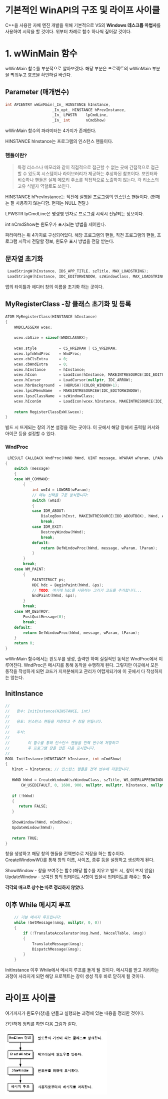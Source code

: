 기본적인 WinAPI의 구조 및 라이프 사이클
======================================

 C++을 사용한 자체 엔진 개발을 위해 기본적으로 VS의 **Windows 데스크톱 마법사**를 사용하여 시작을 할 것이다.
 위부터 차례로 함수 하나씩 짚어갈 것이다. 

# 1. wWinMain 함수
wWinMain 함수를 부분적으로 알아보겠다. 해당 부분은 프로젝트의 wWinMain 부분을 띄워두고 흐름을 확인하길 바란다.
 ## Parameter (매개변수)
``` cpp
int APIENTRY wWinMain(_In_ HINSTANCE hInstance,
                     _In_opt_ HINSTANCE hPrevInstance,
                     _In_ LPWSTR    lpCmdLine,
                     _In_ int       nCmdShow)
```
wWinMain 함수의 파라미터는 4가지가 존재한다.

HINSTANCE hInstance는 프로그램의 인스턴스 핸들이다. 
  ### 핸들이란?
>   특정 리소스나 메모리와 같이 직접적으로 접근할 수 없는 곳에 간접적으로 접근할 수 있도록 시스템이나 라이브러리가 제공하는 추상화된 참조이다. 포인터와 비슷하나 핸들은 실제 메모리 주소를 직접적으로 노출하지 않는다. 각 리소스의 고유 식별자 역할로도 쓰인다.
   
HINSTANCE hPrevInstance는 직전에 실행된 프로그램의 인스턴스 핸들이다. (현재는 잘 사용하지 않는다함. 현재는 NULL 전달.)
 
LPWSTR lpCmdLine은 명령행 인자로 프로그램 시작시 전달되는 정보이다. 

int nCmdShow는 윈도우가 표시되는 방법을 제어한다.

파라미터는 위 4가지로 구성되어있다. 해당 프로그램의 핸들, 직전 프로그램의 핸들, 프로그램 시작시 전달할 정보, 윈도우 표시 방법을 전달 받는다.

## 문자열 초기화
``` cpp
 LoadStringW(hInstance, IDS_APP_TITLE, szTitle, MAX_LOADSTRING);
 LoadStringW(hInstance, IDC_EDITORWINDOW, szWindowClass, MAX_LOADSTRING);
```
앱의 타이틀과 에디터 창의 이름을 초기화 하는 곳이다. 

## MyRegisterClass -창 클래스 초기화 및 등록
``` cpp
ATOM MyRegisterClass(HINSTANCE hInstance)
{
    WNDCLASSEXW wcex;

    wcex.cbSize = sizeof(WNDCLASSEX);

    wcex.style          = CS_HREDRAW | CS_VREDRAW;
    wcex.lpfnWndProc    = WndProc;
    wcex.cbClsExtra     = 0;
    wcex.cbWndExtra     = 0;
    wcex.hInstance      = hInstance;
    wcex.hIcon          = LoadIcon(hInstance, MAKEINTRESOURCE(IDI_EDITORWINDOW));
    wcex.hCursor        = LoadCursor(nullptr, IDC_ARROW);
    wcex.hbrBackground  = (HBRUSH)(COLOR_WINDOW+1);
    wcex.lpszMenuName   = MAKEINTRESOURCEW(IDC_EDITORWINDOW);
    wcex.lpszClassName  = szWindowClass;
    wcex.hIconSm        = LoadIcon(wcex.hInstance, MAKEINTRESOURCE(IDI_SMALL));

    return RegisterClassExW(&wcex);
}
```
 빌드 시 뜨게되는 창의 기본 설정을 하는 곳이다.
 이 곳에서 해당 창에서 출력될 커서와 아이콘 등을 설정할 수 있다.

### WndProc
``` cpp
 LRESULT CALLBACK WndProc(HWND hWnd, UINT message, WPARAM wParam, LPARAM lParam)
{
    switch (message)
    {
    case WM_COMMAND:
        {
            int wmId = LOWORD(wParam);
            // 메뉴 선택을 구문 분석합니다:
            switch (wmId)
            {
            case IDM_ABOUT:
                DialogBox(hInst, MAKEINTRESOURCE(IDD_ABOUTBOX), hWnd, About);
                break;
            case IDM_EXIT:
                DestroyWindow(hWnd);
                break;
            default:
                return DefWindowProc(hWnd, message, wParam, lParam);
            }
        }
        break;
    case WM_PAINT:
        {
            PAINTSTRUCT ps;
            HDC hdc = BeginPaint(hWnd, &ps);
            // TODO: 여기에 hdc를 사용하는 그리기 코드를 추가합니다...
            EndPaint(hWnd, &ps);
        }
        break;
    case WM_DESTROY:
        PostQuitMessage(0);
        break;
    default:
        return DefWindowProc(hWnd, message, wParam, lParam);
    }
    return 0;
}
```
wWinMain 함수에서는 윈도우를 생성, 출력만 하며 실질적인 동작은 WndProc에서 이루어진다. WndProc은 메시지를 통해 동작을 수행하게 된다. 그렇지만 이곳에서 모든 동작을 작성하게 되면 코드가 지저분해지고 관리가 어렵게되기에 이 곳에서 다 작성하지는 않는다.

## InitInstance
``` cpp
//
//   함수: InitInstance(HINSTANCE, int)
//
//   용도: 인스턴스 핸들을 저장하고 주 창을 만듭니다.
//
//   주석:
//
//        이 함수를 통해 인스턴스 핸들을 전역 변수에 저장하고
//        주 프로그램 창을 만든 다음 표시합니다.
//
BOOL InitInstance(HINSTANCE hInstance, int nCmdShow)
{
   hInst = hInstance; // 인스턴스 핸들을 전역 변수에 저장합니다.

   HWND hWnd = CreateWindowW(szWindowClass, szTitle, WS_OVERLAPPEDWINDOW,
       CW_USEDEFAULT, 0, 1600, 900, nullptr, nullptr, hInstance, nullptr);

   if (!hWnd)
   {
      return FALSE;
   }

   ShowWindow(hWnd, nCmdShow);
   UpdateWindow(hWnd);

   return TRUE;
}
```
창을 생성하고 해당 창의 핸들을 전역변수로 저장을 하는 함수이다. CreateWindowW()를 통해 창의 이름, 사이즈, 종류 등을 설정하고 생성하게 된다.

ShowWindow - 창을 보여주는 함수(해당 함수를 지우고 빌드 시, 창이 뜨지 않음)
UpdateWindow - 보여진 창의 업데이트 사항이 있을시 업데이트를 해주는 함수

**각각의 매크로 상수는 따로 정리하지 않았다.**

## 이후 While 메시지 루프
``` cpp
    // 기본 메시지 루프입니다:
    while (GetMessage(&msg, nullptr, 0, 0))
    {
        if (!TranslateAccelerator(msg.hwnd, hAccelTable, &msg))
        {
            TranslateMessage(&msg);
            DispatchMessage(&msg);
        }
    }
```
InitInstance 이후 While에서 메시지 루프를 돌게 될 것이다. 메시지를 받고 처리하는 과정이 사라지게 되면 해당 프로젝트는 창이 생성 직후 바로 닫히게 될 것이다. 

# 라이프 사이클
여기까지가 윈도우(창)을 만들고 실행되는 과정에 있는 내용을 정리한 것이다.

간단하게 정리를 하면 다음 그림과 같다. 

<img src="WindowsCreateProcess.png">

